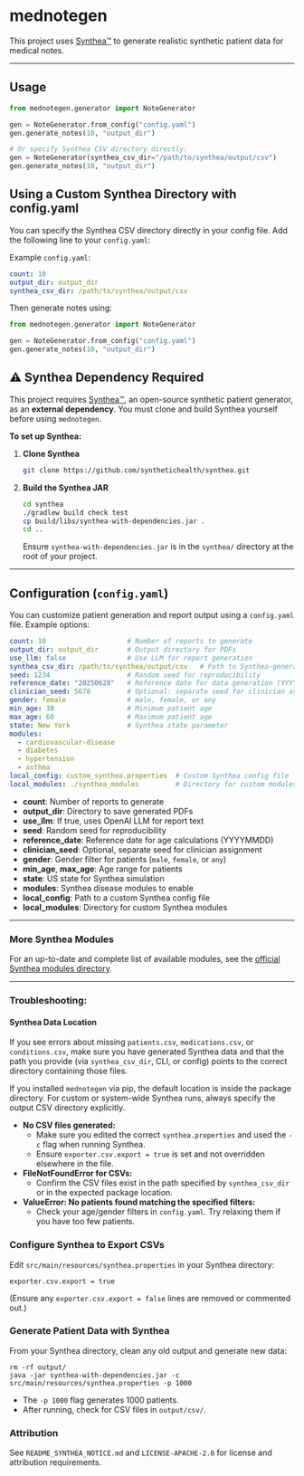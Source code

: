 # mednotegen

This project uses [Synthea™](https://github.com/synthetichealth/synthea) to generate realistic synthetic patient data for  medical notes. 

---

## Usage

```python
from mednotegen.generator import NoteGenerator

gen = NoteGenerator.from_config("config.yaml")
gen.generate_notes(10, "output_dir")

# Or specify Synthea CSV directory directly:
gen = NoteGenerator(synthea_csv_dir="/path/to/synthea/output/csv")
gen.generate_notes(10, "output_dir")
```

## Using a Custom Synthea Directory with config.yaml

You can specify the Synthea CSV directory directly in your config file. Add the following line to your `config.yaml`:

Example `config.yaml`:
```yaml
count: 10
output_dir: output_dir
synthea_csv_dir: /path/to/synthea/output/csv
```

Then generate notes using:

```python
from mednotegen.generator import NoteGenerator

gen = NoteGenerator.from_config("config.yaml")
gen.generate_notes(10, "output_dir")
```


## ⚠️ Synthea Dependency Required

This project requires [Synthea™](https://github.com/synthetichealth/synthea), an open-source synthetic patient generator, as an **external dependency**. You must clone and build Synthea yourself before using `mednotegen`.

**To set up Synthea:**

1. **Clone Synthea**
   ```sh
   git clone https://github.com/synthetichealth/synthea.git
   ```
2. **Build the Synthea JAR**
   ```sh
   cd synthea
   ./gradlew build check test
   cp build/libs/synthea-with-dependencies.jar .
   cd ..
   ```
   Ensure `synthea-with-dependencies.jar` is in the `synthea/` directory at the root of your project.

---

## Configuration (`config.yaml`)

You can customize patient generation and report output using a `config.yaml` file. Example options:

```yaml
count: 10                    # Number of reports to generate
output_dir: output_dir       # Output directory for PDFs
use_llm: false               # Use LLM for report generation
synthea_csv_dir: /path/to/synthea/output/csv   # Path to Synthea-generated CSV files
seed: 1234                   # Random seed for reproducibility
reference_date: "20250628"   # Reference date for data generation (YYYYMMDD)
clinician_seed: 5678         # Optional: separate seed for clinician assignment
gender: female               # male, female, or any
min_age: 30                  # Minimum patient age
max_age: 60                  # Maximum patient age
state: New York              # Synthea state parameter
modules:
  - cardiovascular-disease
  - diabetes      
  - hypertension
  - asthma          
local_config: custom_synthea.properties  # Custom Synthea config file
local_modules: ./synthea_modules         # Directory for custom modules
```

- **count**: Number of reports to generate
- **output_dir**: Directory to save generated PDFs
- **use_llm**: If true, uses OpenAI LLM for report text
- **seed**: Random seed for reproducibility
- **reference_date**: Reference date for age calculations (YYYYMMDD)
- **clinician_seed**: Optional, separate seed for clinician assignment
- **gender**: Gender filter for patients (`male`, `female`, or `any`)
- **min_age**, **max_age**: Age range for patients
- **state**: US state for Synthea simulation
- **modules**: Synthea disease modules to enable
- **local_config**: Path to a custom Synthea config file
- **local_modules**: Directory for custom Synthea modules

---

### More Synthea Modules
For an up-to-date and complete list of available modules, see the [official Synthea modules directory](https://github.com/synthetichealth/synthea/tree/master/src/main/resources/modules).

---

### Troubleshooting: 
#### Synthea Data Location

If you see errors about missing `patients.csv`, `medications.csv`, or `conditions.csv`, make sure you have generated Synthea data and that the path you provide (via `synthea_csv_dir`, CLI, or config) points to the correct directory containing those files.

If you installed `mednotegen` via pip, the default location is inside the package directory. For custom or system-wide Synthea runs, always specify the output CSV directory explicitly.

- **No CSV files generated:**
  - Make sure you edited the correct `synthea.properties` and used the `-c` flag when running Synthea.
  - Ensure `exporter.csv.export = true` is set and not overridden elsewhere in the file.
- **FileNotFoundError for CSVs:**
  - Confirm the CSV files exist in the path specified by `synthea_csv_dir` or in the expected package location.
- **ValueError: No patients found matching the specified filters:**
  - Check your age/gender filters in `config.yaml`. Try relaxing them if you have too few patients.


### Configure Synthea to Export CSVs

Edit `src/main/resources/synthea.properties` in your Synthea directory:

```
exporter.csv.export = true
```

(Ensure any `exporter.csv.export = false` lines are removed or commented out.)

### Generate Patient Data with Synthea

From your Synthea directory, clean any old output and generate new data:

```
rm -rf output/
java -jar synthea-with-dependencies.jar -c src/main/resources/synthea.properties -p 1000
```

- The `-p 1000` flag generates 1000 patients.
- After running, check for CSV files in `output/csv/`.


### Attribution

See `README_SYNTHEA_NOTICE.md` and `LICENSE-APACHE-2.0` for license and attribution requirements.
